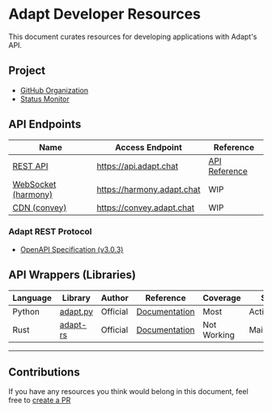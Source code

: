# Adapt Developer Resources

This document curates resources for developing applications with Adapt's API.

## Project

- [GitHub Organization](<https://github.com/AdaptChat>)
- [Status Monitor](<https://status.adapt.chat>)

## API Endpoints

| Name | Access Endpoint | Reference |
| ---- | --------------- | --------- |
| [REST API](https://github.com/adaptchat/webserver) | <https://api.adapt.chat> | [API Reference](https://api.adapt.chat/docs) |
| [WebSocket (harmony)](https://github.com/adaptchat/harmony) | <https://harmony.adapt.chat> | WIP |
| [CDN (convey)](https://github.com/adaptchat/convey) | <https://convey.adapt.chat> | WIP |

### Adapt REST Protocol

- [OpenAPI Specification (v3.0.3)](<https://github.com/AdaptChat/webserver/blob/main/openapi.yml>)

## API Wrappers (Libraries)

| Language | Library | Author | Reference | Coverage | Status |
| -------- | ------- | ------ | --------- | -------- | ------ |
| Python   | [adapt.py](https://github.com/adaptchat/adapt.py) | Official | [Documentation](https://adaptpy.rtfd.io/) | Most | Active |
| Rust     | [adapt-rs](https://github.com/adaptchat/adapt-rs) | Official | [Documentation](https://docs.rs/adapt-rs) | Not Working | Maintenance |

---

## Contributions

If you have any resources you think would belong in this document, feel free to [create a PR](https://github.com/adaptchat/resources/pulls)
